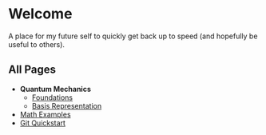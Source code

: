 # Welcome

A place for my future self to quickly get back up to speed (and hopefully be useful to others).

## All Pages

- **Quantum Mechanics**
  - [Foundations](quantum-mechanics/quantum-foundations.md)
  - [Basis Representation](quantum-mechanics/quantum-basis-representation.md)
- [Math Examples](notes/math-examples.md)
- [Git Quickstart](howto/git.md)
